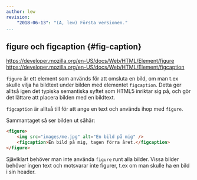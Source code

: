 ```yaml
---
author: lew
revision:
    "2018-06-13": "(A, lew) Första versionen."
...
```

figure och figcaption {#fig-caption}
---------------------------------------------------

<a href='https://developer.mozilla.org/en-US/docs/Web/HTML/Element/figure'>https://developer.mozilla.org/en-US/docs/Web/HTML/Element/figure</a>
<a href='https://developer.mozilla.org/en-US/docs/Web/HTML/Element/figcaption'>https://developer.mozilla.org/en-US/docs/Web/HTML/Element/figcaption</a>

`figure` är ett element som används för att omsluta en bild, om man t.ex skulle vilja ha bildtext under bilden med elementet `figcaption`. Detta ger alltså igen det typiska semantiska syftet som HTML5 inriktar sig på, och gör det lättare att placera bilden med en bildtext.

`figcaption` är alltså till för att ange en text och används ihop med `figure`.

Sammantaget så ser bilden ut såhär:

```html
<figure>
	<img src="images/me.jpg" alt="En bild på mig" />
	<figcaption>En bild på mig, tagen förra året.</figcaption>
</figure>
```

Sjävlklart behöver man inte använda `figure` runt alla bilder. Vissa bilder behöver ingen text och motsvarar inte figurer, t.ex om man skulle ha en bild i sin header.
